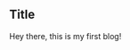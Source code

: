 <!-- { "title": "My First Blog", "labels": ["javascript", "code"] } -->

## Title

Hey there, this is my first blog!

